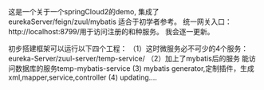 
这是一个关于一个springCloud2的demo,
集成了 eurekaServer/feign/zuul/mybatis
适合于初学者参考。
统一网关入口：http://localhost:8799/用于访问注册的和种服务。
我会逐一更新。

初步搭建框架可以运行以下四个工程：
（1）这时微服务必不可少的4个服务：
eureka-Server/zuul-server/temp-service/
（2）加上了mybatis后的服务
能访问数据库的服务temp-mybatis-service
(3) mybatis generator,定制插件，生成xml,mapper,service,controller
(4) updating....





